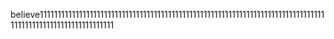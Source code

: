 believe1111111111111111111111111111111111111111111111111111111111111111111111111111111111111111111111111111111111111
